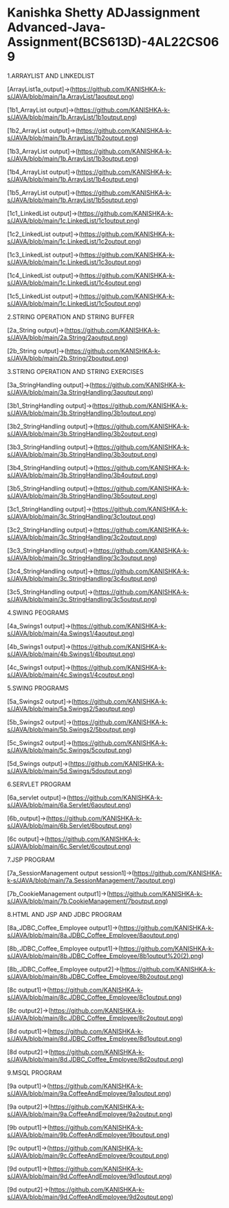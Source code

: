 # Kanishka Shetty ADJassignment Advanced-Java-Assignment(BCS613D)-4AL22CS069





1.ARRAYLIST AND LINKEDLIST

[ArrayList1a_output]->(https://github.com/KANISHKA-k-s/JAVA/blob/main/1a.ArrayList/1aoutput.png)

[1b1_ArrayList output]->(https://github.com/KANISHKA-k-s/JAVA/blob/main/1b.ArrayList/1b1output.png)

[1b2_ArrayList output]->(https://github.com/KANISHKA-k-s/JAVA/blob/main/1b.ArrayList/1b2output.png)

[1b3_ArrayList output]->(https://github.com/KANISHKA-k-s/JAVA/blob/main/1b.ArrayList/1b3output.png)

[1b4_ArrayList output]->(https://github.com/KANISHKA-k-s/JAVA/blob/main/1b.ArrayList/1b4output.png)

[1b5_ArrayList output]->(https://github.com/KANISHKA-k-s/JAVA/blob/main/1b.ArrayList/1b5output.png)

[1c1_LinkedList output]->(https://github.com/KANISHKA-k-s/JAVA/blob/main/1c.LinkedList/1c1output.png)

[1c2_LinkedList output]->(https://github.com/KANISHKA-k-s/JAVA/blob/main/1c.LinkedList/1c2output.png)

[1c3_LinkedList output]->(https://github.com/KANISHKA-k-s/JAVA/blob/main/1c.LinkedList/1c3output.png)

[1c4_LinkedList output]->(https://github.com/KANISHKA-k-s/JAVA/blob/main/1c.LinkedList/1c4output.png)

[1c5_LinkedList output]->(https://github.com/KANISHKA-k-s/JAVA/blob/main/1c.LinkedList/1c5output.png)

2.STRING OPERATION AND STRING BUFFER

[2a_String output]->(https://github.com/KANISHKA-k-s/JAVA/blob/main/2a.String/2aoutput.png)

[2b_String output]->(https://github.com/KANISHKA-k-s/JAVA/blob/main/2b.String/2boutput.png)

3.STRING OPERATION AND STRING EXERCISES

[3a_StringHandling output]->(https://github.com/KANISHKA-k-s/JAVA/blob/main/3a.StringHandling/3aoutput.png)

[3b1_StringHandling output]->(https://github.com/KANISHKA-k-s/JAVA/blob/main/3b.StringHandling/3b1output.png)

[3b2_StringHandling output]->(https://github.com/KANISHKA-k-s/JAVA/blob/main/3b.StringHandling/3b2output.png)

[3b3_StringHandling output]->(https://github.com/KANISHKA-k-s/JAVA/blob/main/3b.StringHandling/3b3output.png)

[3b4_StringHandling output]->(https://github.com/KANISHKA-k-s/JAVA/blob/main/3b.StringHandling/3b4output.png)

[3b5_StringHandling output]->(https://github.com/KANISHKA-k-s/JAVA/blob/main/3b.StringHandling/3b5output.png)

[3c1_StringHandling output]->(https://github.com/KANISHKA-k-s/JAVA/blob/main/3c.StringHandling/3c1output.png)

[3c2_StringHandling output]->(https://github.com/KANISHKA-k-s/JAVA/blob/main/3c.StringHandling/3c2output.png)

[3c3_StringHandling output]->(https://github.com/KANISHKA-k-s/JAVA/blob/main/3c.StringHandling/3c3output.png)

[3c4_StringHandling output]->(https://github.com/KANISHKA-k-s/JAVA/blob/main/3c.StringHandling/3c4output.png)

[3c5_StringHandling output]->(https://github.com/KANISHKA-k-s/JAVA/blob/main/3c.StringHandling/3c5output.png)

4.SWING PEOGRAMS

[4a_Swings1 output]->(https://github.com/KANISHKA-k-s/JAVA/blob/main/4a.Swings1/4aoutput.png)

[4b_Swings1 output]->(https://github.com/KANISHKA-k-s/JAVA/blob/main/4b.Swings1/4boutput.png)

[4c_Swings1 output]->(https://github.com/KANISHKA-k-s/JAVA/blob/main/4c.Swings1/4coutput.png)

5.SWING PROGRAMS

[5a_Swings2 output]->(https://github.com/KANISHKA-k-s/JAVA/blob/main/5a.Swings2/5aoutput.png)

[5b_Swings2 output]->(https://github.com/KANISHKA-k-s/JAVA/blob/main/5b.Swings2/5boutput.png)

[5c_Swings2 output]->(https://github.com/KANISHKA-k-s/JAVA/blob/main/5c.Swings/5coutput.png)

[5d_Swings output]->(https://github.com/KANISHKA-k-s/JAVA/blob/main/5d.Swings/5doutput.png)

6.SERVLET PROGRAM

[6a_servlet output]->(https://github.com/KANISHKA-k-s/JAVA/blob/main/6a.Servlet/6aoutput.png)

[6b_output]->(https://github.com/KANISHKA-k-s/JAVA/blob/main/6b.Servlet/6boutput.png)

[6c output]->(https://github.com/KANISHKA-k-s/JAVA/blob/main/6c.Servlet/6coutput.png)

7.JSP PROGRAM

[7a_SessionManagement output session1]->(https://github.com/KANISHKA-k-s/JAVA/blob/main/7a.SessionManagement/7aoutput.png)

[7b_CookieManagement output1]->(https://github.com/KANISHKA-k-s/JAVA/blob/main/7b.CookieManagement/7boutput.png)

8.HTML AND JSP AND JDBC PROGRAM

[8a_JDBC_Coffee_Employee output1]->(https://github.com/KANISHKA-k-s/JAVA/blob/main/8a.JDBC_Coffee_Employee/8aoutput.png)

[8b_JDBC_Coffee_Employee output1]->(https://github.com/KANISHKA-k-s/JAVA/blob/main/8b.JDBC_Coffee_Employee/8b1output%20(2).png)

[8b_JDBC_Coffee_Employee output2]->(https://github.com/KANISHKA-k-s/JAVA/blob/main/8b.JDBC_Coffee_Employee/8b2output.png)

[8c output1]->(https://github.com/KANISHKA-k-s/JAVA/blob/main/8c.JDBC_Coffee_Employee/8c1output.png)

[8c output2]->(https://github.com/KANISHKA-k-s/JAVA/blob/main/8c.JDBC_Coffee_Employee/8c2output.png)

[8d output1]->(https://github.com/KANISHKA-k-s/JAVA/blob/main/8d.JDBC_Coffee_Employee/8d1output.png)

[8d output2]->(https://github.com/KANISHKA-k-s/JAVA/blob/main/8d.JDBC_Coffee_Employee/8d2output.png)

9.MSQL PROGRAM

[9a output1]->(https://github.com/KANISHKA-k-s/JAVA/blob/main/9a.CoffeeAndEmployee/9a1output.png)

[9a output2]->(https://github.com/KANISHKA-k-s/JAVA/blob/main/9a.CoffeeAndEmployee/9a2output.png)

[9b output1]->(https://github.com/KANISHKA-k-s/JAVA/blob/main/9b.CoffeeAndEmployee/9boutput.png)

[9c output1]->(https://github.com/KANISHKA-k-s/JAVA/blob/main/9c.CoffeeAndEmployee/9coutput.png)

[9d output1]->(https://github.com/KANISHKA-k-s/JAVA/blob/main/9d.CoffeeAndEmployee/9d1output.png)

[9d output2]->(https://github.com/KANISHKA-k-s/JAVA/blob/main/9d.CoffeeAndEmployee/9d2output.png)
